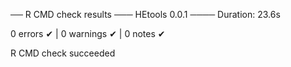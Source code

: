 ── R CMD check results ─── HEtools 0.0.1 ────
Duration: 23.6s

0 errors ✔ | 0 warnings ✔ | 0 notes ✔

R CMD check succeeded
